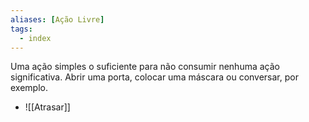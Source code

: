 ```yaml
---
aliases: [Ação Livre]
tags:
  - index
---
```

 
Uma ação simples o suficiente para não consumir nenhuma ação significativa. Abrir uma porta, colocar uma máscara ou conversar, por exemplo.

- ![[Atrasar]]